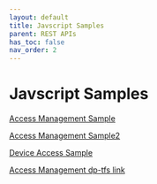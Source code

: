 ```yaml
---
layout: default
title: Javscript Samples
parent: REST APIs
has_toc: false
nav_order: 2
---
```

# Javscript Samples

[Access Management Sample](https://lenhodgeman.github.io/access-management.js/)

[Access Management Sample2](dp-tfs:8080/tfs/DevCollection/Dev/_git/access-management.js?_a=preview&path=%2FREADME.md&version=GBmaster)

[Device Access Sample](https://lenhodgeman.github.io/device-access.js)

[Access Management dp-tfs link](dp-tfs:8080/tfs/DevCollection/Dev/_git/access-management.js?_a=preview&path=%2FREADME.md&version=GBmaster)
